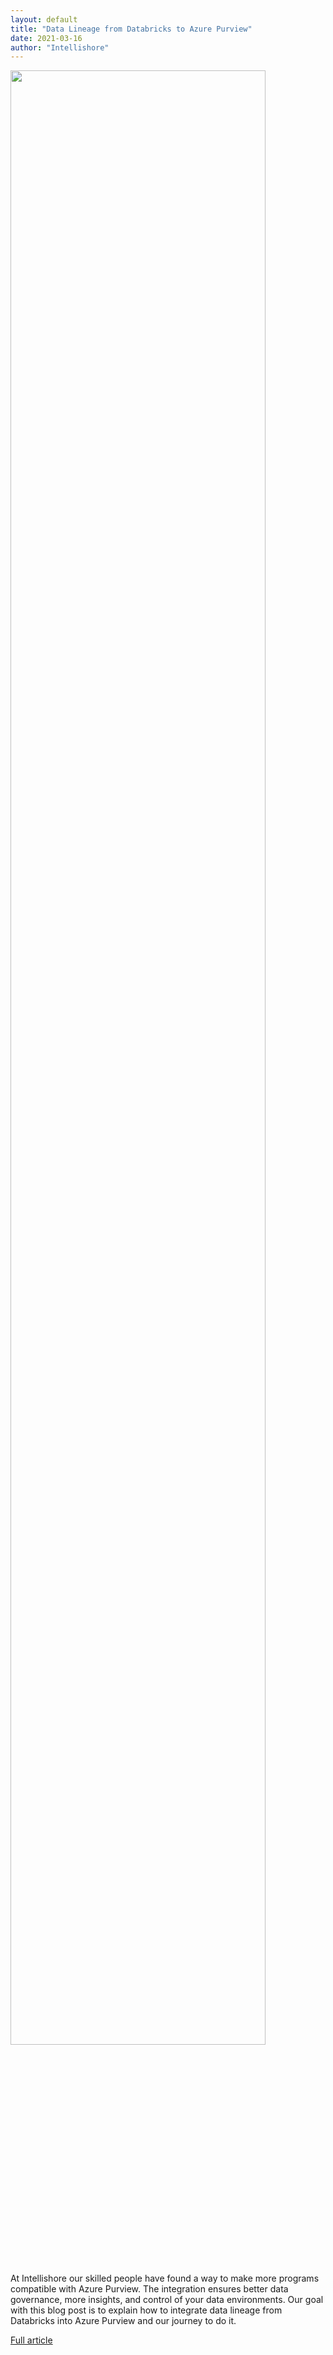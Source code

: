 ```yaml
---
layout: default
title: "Data Lineage from Databricks to Azure Purview"
date: 2021-03-16
author: "Intellishore"
---
```


<img src="https://intellishore.dk/wp-content/uploads/picture1blogpost-800x215.png" width="90%" />

At Intellishore our skilled people have found a way to make more programs compatible with Azure Purview. The integration ensures better data governance, more insights, and control of your data environments. Our goal with this blog post is to explain how to integrate data lineage from Databricks into Azure Purview and our journey to do it.

[Full article](https://intellishore.dk/data-lineage-from-databricks-to-azure-purview/)<br>
